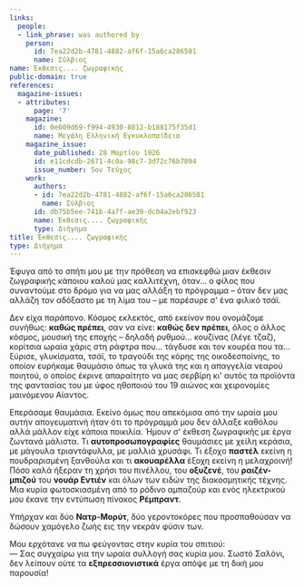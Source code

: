 ```yaml
---
links:
  people:
  - link_phrase: was authored by
    person:
      id: 7ea22d2b-4781-4882-af6f-15a6ca286501
      name: Σύλβιος
name: Έκθεσις.... ζωγραφικής
public-domain: true
references:
  magazine-issues:
  - attributes:
      page: '7'
    magazine:
      id: 0e609d69-f994-4930-8812-b188175f35d1
      name: Μεγάλη Ελληνική Εγκυκλοπαίδεια
    magazine_issue:
      date_published: 28 Μαρτίου 1926
      id: e11cdcdb-2671-4c0a-98c7-3d72c76b7894
      issue_number: 5ον Τεύχος
    work:
      authors:
      - id: 7ea22d2b-4781-4882-af6f-15a6ca286501
        name: Σύλβιος
      id: db75b5ee-741b-4a7f-ae39-dc04a2ebf923
      name: Έκθεσις.... ζωγραφικής
      type: Διήγημα
title: Έκθεσις.... ζωγραφικής
type: Διήγημα
---
```


<main class="content" itemprop="text">
<p>Έφυγα από το σπήτι μου με την πρόθεση να επισκεφθώ μιαν έκθεσιν ζωγραφικής κάποιου καλού μας καλλιτέχνη, όταν... ο φίλος
που συναντούμε στο δρόμο για να μας αλλάξη το πρόγραμμα &ndash; όταν δεν μας αλλάζη τον αδόξαστο με τη λίμα του &ndash;
με παρέσυρε σ' ένα φιλικό τσάϊ.</p>

<p>Δεν είχα παράπονο. Κόσμος εκλεκτός, από εκείνον που ονομάζομε συνήθως: <strong>καθώς πρέπει</strong>, σαν να είνε:
<strong>καθώς δεν πρέπει</strong>, όλος ο άλλος κόσμος, μουσική της εποχής &ndash; δηλαδή ρυθμού... κουζίνας (λέγε τζαζ), κορίτσια
ωραία χάρις στη ράφτρα που... τάγδυσε και τον κουρέα που τα... ξύρισε, γλυκίσματα, τσάϊ, το τραγούδι της κόρης της
οικοδεσποίνης, το οποίον ευρήκαμε θαυμάσιο όπως τα γλυκά της και η απαγγελία νεαρού ποιητού, ο οποίος έκρινε απαραίτητο
να μας σερβίρη κι' αυτός τα προϊόντα της φαντασίας του με ύφος ηθοποιού του 19 αιώνος και χειρονομίες μαινόμενου
Αίαντος.</p>

<p>Επεράσαμε θαυμάσια. Εκείνο όμως που απεκόμισα από την ωραία μου αυτήν απογευματινή ήταν ότι το πρόγραμμά μου δεν άλλαξε
καθόλου αλλά μάλλον είχε κάποια ποικιλία. Ήμουν σ' έκθεση ζωγραφικής με έργα ζωντανά μάλιστα. Τι <strong>αυτοπροσωπογραφίες</strong>
θαυμάσιες με χείλη κεράσια, με μάγουλα τριαντάφυλλα, με μαλλιά χρυσάφι. Τι έξοχο <strong>παστέλ</strong> εκείνη η πουδραρισμένη
ξανθούλα και τι <strong>ακουαρέλλα</strong> έξοχη εκείνη η μελαχροινή! Πόσο καλά ήξεραν τη χρήσι του πινέλλου, του <strong>οξυζενέ</strong>, του
<strong>ραιζέν-μπιζού</strong> του <strong>νουάρ Εντιέν</strong> και όλων των ειδών της διακοσμητικής τέχνης. Μια κυρία φωτοσκιασμένη από το
ρόδινο αμπαζούρ και ενός ηλεκτρικού μου έκανε την εντύπωση πίνακος <strong>Ρέμπραντ</strong>.</p>

<p>Υπήρχαν και δύο <strong>Νατρ-Μορύτ</strong>, δύο γεροντοκόρες που προσπαθούσαν να δώσουν χαμόγελο ζωής εις την νεκράν φύσιν των.</p>

<p>Μου ερχότανε να πω φεύγοντας στην κυρία του σπιτιού:<br>
&mdash; Σας συγχαίρω για την ωραία συλλογή σας κυρία μου. Σωστό Σαλόνι, δεν λείπουν ούτε τα <strong>εξπρεσσιονιστικά</strong> έργα
απόψε με τη δική μου παρουσία!</p>
</main>
